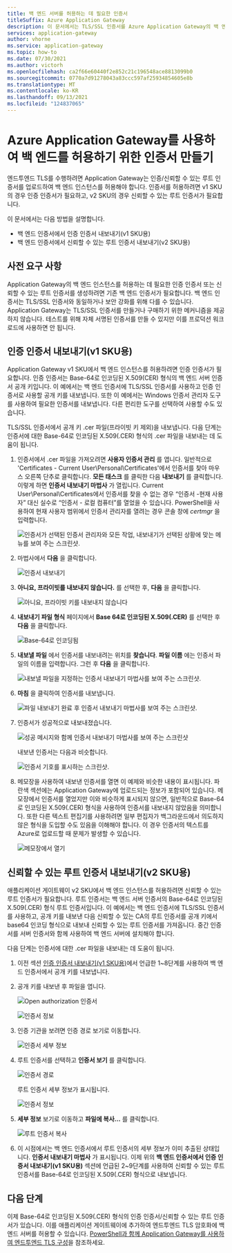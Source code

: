 ```yaml
---
title: 백 엔드 서버를 허용하는 데 필요한 인증서
titleSuffix: Azure Application Gateway
description: 이 문서에서는 TLS/SSL 인증서를 Azure Application Gateway의 백 엔드 인스턴스를 허용하는 데 필요한 인증 인증서 및 신뢰할 수 있는 루트 인증서로 변환할 수 있는 방법의 예를 제공합니다.
services: application-gateway
author: vhorne
ms.service: application-gateway
ms.topic: how-to
ms.date: 07/30/2021
ms.author: victorh
ms.openlocfilehash: ca2f66e60440f2e852c21c196548ace8813099b0
ms.sourcegitcommit: 0770a7d91278043a83ccc597af25934854605e8b
ms.translationtype: MT
ms.contentlocale: ko-KR
ms.lasthandoff: 09/13/2021
ms.locfileid: "124837065"
---
```

# <a name="create-certificates-to-allow-the-backend-with-azure-application-gateway"></a>Azure Application Gateway를 사용하여 백 엔드를 허용하기 위한 인증서 만들기

엔드투엔드 TLS를 수행하려면 Application Gateway는 인증/신뢰할 수 있는 루트 인증서를 업로드하여 백 엔드 인스턴스를 허용해야 합니다. 인증서를 허용하려면 v1 SKU의 경우 인증 인증서가 필요하고, v2 SKU의 경우 신뢰할 수 있는 루트 인증서가 필요합니다.

이 문서에서는 다음 방법을 설명합니다.


- 백 엔드 인증서에서 인증 인증서 내보내기(v1 SKU용)
- 백 엔드 인증서에서 신뢰할 수 있는 루트 인증서 내보내기(v2 SKU용)

## <a name="prerequisites"></a>사전 요구 사항

Application Gateway의 백 엔드 인스턴스를 허용하는 데 필요한 인증 인증서 또는 신뢰할 수 있는 루트 인증서를 생성하려면 기존 백 엔드 인증서가 필요합니다. 백 엔드 인증서는 TLS/SSL 인증서와 동일하거나 보안 강화를 위해 다를 수 있습니다. Application Gateway는 TLS/SSL 인증서를 만들거나 구매하기 위한 메커니즘을 제공하지 않습니다. 테스트를 위해 자체 서명된 인증서를 만들 수 있지만 이를 프로덕션 워크로드에 사용하면 안 됩니다. 

## <a name="export-authentication-certificate-for-v1-sku"></a>인증 인증서 내보내기(v1 SKU용)

Application Gateway v1 SKU에서 백 엔드 인스턴스를 허용하려면 인증 인증서가 필요합니다. 인증 인증서는 Base-64로 인코딩된 X.509(CER) 형식의 백 엔드 서버 인증서 공개 키입니다. 이 예에서는 백 엔드 인증서에 TLS/SSL 인증서를 사용하고 인증 인증서로 사용할 공개 키를 내보냅니다. 또한 이 예에서는 Windows 인증서 관리자 도구를 사용하여 필요한 인증서를 내보냅니다. 다른 편리한 도구를 선택하여 사용할 수도 있습니다.

TLS/SSL 인증서에서 공개 키 .cer 파일(프라이빗 키 제외)을 내보냅니다. 다음 단계는 인증서에 대한 Base-64로 인코딩된 X.509(.CER) 형식의 .cer 파일을 내보내는 데 도움이 됩니다.

1. 인증서에서 .cer 파일을 가져오려면 **사용자 인증서 관리** 를 엽니다. 일반적으로 'Certificates - Current User\Personal\Certificates'에서 인증서를 찾아 마우스 오른쪽 단추로 클릭합니다. **모든 태스크** 를 클릭한 다음 **내보내기** 를 클릭합니다. 이렇게 하면 **인증서 내보내기 마법사** 가 열립니다. Current User\Personal\Certificates에서 인증서를 찾을 수 없는 경우 “인증서 -현재 사용자” 대신 실수로 “인증서 - 로컬 컴퓨터”를 열었을 수 있습니다. PowerShell을 사용하여 현재 사용자 범위에서 인증서 관리자를 열려는 경우 콘솔 창에 *certmgr* 을 입력합니다.

   ![인증서가 선택된 인증서 관리자와 모든 작업, 내보내기가 선택된 상황에 맞는 메뉴를 보여 주는 스크린샷.](./media/certificates-for-backend-authentication/export.png)

2. 마법사에서 **다음** 을 클릭합니다.

   ![인증서 내보내기](./media/certificates-for-backend-authentication/exportwizard.png)

3. **아니요, 프라이빗를 내보내지 않습니다.** 를 선택한 후, **다음** 을 클릭합니다.

   ![아니요, 프라이빗 키를 내보내지 않습니다](./media/certificates-for-backend-authentication/notprivatekey.png)

4. **내보내기 파일 형식** 페이지에서 **Base 64로 인코딩된 X.509(.CER)** 를 선택한 후 **다음** 을 클릭합니다.

   ![Base-64로 인코딩됨](./media/certificates-for-backend-authentication/base64.png)

5. **내보낼 파일** 에서 인증서를 내보내려는 위치를 **찾습니다**. **파일 이름** 에는 인증서 파일의 이름을 입력합니다. 그런 후 **다음** 을 클릭합니다.

   ![내보낼 파일을 지정하는 인증서 내보내기 마법사를 보여 주는 스크린샷.](./media/certificates-for-backend-authentication/browse.png)

6. **마침** 을 클릭하여 인증서를 내보냅니다.

   ![파일 내보내기 완료 후 인증서 내보내기 마법사를 보여 주는 스크린샷.](./media/certificates-for-backend-authentication/finish-screen.png)

7. 인증서가 성공적으로 내보내졌습니다.

   ![성공 메시지와 함께 인증서 내보내기 마법사를 보여 주는 스크린샷](./media/certificates-for-backend-authentication/success.png)

   내보낸 인증서는 다음과 비슷합니다.

   ![인증서 기호를 표시하는 스크린샷.](./media/certificates-for-backend-authentication/exported.png)

8. 메모장을 사용하여 내보낸 인증서를 열면 이 예제와 비슷한 내용이 표시됩니다. 파란색 섹션에는 Application Gateway에 업로드되는 정보가 포함되어 있습니다. 메모장에서 인증서를 열었지만 이와 비슷하게 표시되지 않으면, 일반적으로 Base-64로 인코딩된 X.509(.CER) 형식을 사용하여 인증서를 내보내지 않았음을 의미합니다. 또한 다른 텍스트 편집기를 사용하려면 일부 편집자가 백그라운드에서 의도하지 않은 형식을 도입할 수도 있음을 이해해야 합니다. 이 경우 인증서의 텍스트를 Azure로 업로드할 때 문제가 발생할 수 있습니다.

   ![메모장에서 열기](./media/certificates-for-backend-authentication/format.png)

## <a name="export-trusted-root-certificate-for-v2-sku"></a>신뢰할 수 있는 루트 인증서 내보내기(v2 SKU용)

애플리케이션 게이트웨이 v2 SKU에서 백 엔드 인스턴스를 허용하려면 신뢰할 수 있는 루트 인증서가 필요합니다. 루트 인증서는 백 엔드 서버 인증서의 Base-64로 인코딩된 X.509(.CER) 형식 루트 인증서입니다. 이 예에서는 백 엔드 인증서에 TLS/SSL 인증서를 사용하고, 공개 키를 내보낸 다음 신뢰할 수 있는 CA의 루트 인증서를 공개 키에서 base64 인코딩 형식으로 내보내 신뢰할 수 있는 루트 인증서를 가져옵니다. 중간 인증서를 서버 인증서와 함께 사용하여 백 엔드 서버에 설치해야 합니다.

다음 단계는 인증서에 대한 .cer 파일을 내보내는 데 도움이 됩니다.

1. 이전 섹션 [인증 인증서 내보내기(v1 SKU용)](#export-authentication-certificate-for-v1-sku)에서 언급한 1~8단계를 사용하여 백 엔드 인증서에서 공개 키를 내보냅니다.

2. 공개 키를 내보낸 후 파일을 엽니다.

   ![Open authorization 인증서](./media/certificates-for-backend-authentication/openAuthcert.png)

   ![인증서 정보](./media/certificates-for-backend-authentication/general.png)

3. 인증 기관을 보려면 인증 경로 보기로 이동합니다.

   ![인증서 세부 정보](./media/certificates-for-backend-authentication/certdetails.png)

4. 루트 인증서를 선택하고 **인증서 보기** 를 클릭합니다.

   ![인증서 경로](./media/certificates-for-backend-authentication/rootcert.png)

   루트 인증서 세부 정보가 표시됩니다.

   ![인증서 정보](./media/certificates-for-backend-authentication/rootcertdetails.png)

5. **세부 정보** 보기로 이동하고 **파일에 복사...** 를 클릭합니다.

   ![루트 인증서 복사](./media/certificates-for-backend-authentication/rootcertcopytofile.png)

6. 이 시점에서는 백 엔드 인증서에서 루트 인증서의 세부 정보가 이미 추출된 상태입니다. **인증서 내보내기 마법사** 가 표시됩니다. 이제 위의 **백 엔드 인증서에서 인증 인증서 내보내기(v1 SKU용)** 섹션에 언급된 2~9단계를 사용하여 신뢰할 수 있는 루트 인증서를 Base-64로 인코딩된 X.509(.CER) 형식으로 내보냅니다.

## <a name="next-steps"></a>다음 단계

이제 Base-64로 인코딩된 X.509(.CER) 형식의 인증 인증서/신뢰할 수 있는 루트 인증서가 있습니다. 이를 애플리케이션 게이트웨이에 추가하여 엔드투엔드 TLS 암호화에 백 엔드 서버를 허용할 수 있습니다. [PowerShell과 함께 Application Gateway를 사용하여 엔드투엔드 TLS 구성](./application-gateway-end-to-end-ssl-powershell.md)을 참조하세요.